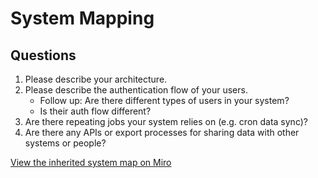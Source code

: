 # System Mapping

## Questions

1. Please describe your architecture.
1. Please describe the authentication flow of your users.
   - Follow up: Are there different types of users in your system?
   - Is their auth flow different?
1. Are there repeating jobs your system relies on (e.g. cron data sync)?
1. Are there any APIs or export processes for sharing data with other systems or people?

[View the inherited system map on Miro](https://miro.com/app/board/o9J_lCdf5Iw=/?moveToWidget=3074457360147104894&cot=14)
